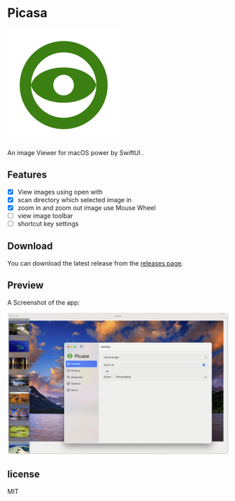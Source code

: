 # Picasa
![](./Picasa/Assets.xcassets/AppIcon.appiconset/icon_256x256.png)

An image Viewer for macOS power by SwiftUI .


## Features
- [x] View images using open with 
- [x] scan directory which selected image in
- [x] zoom in and zoom out image use Mouse Wheel
- [ ] view image toolbar
- [ ] shortcut key settings

## Download

You can download the latest release from the [releases page](https://github.com/wflixu/Picasa/releases).

## Preview

A Screenshot of the app:

![](./images/preview.png)

## license


MIT
